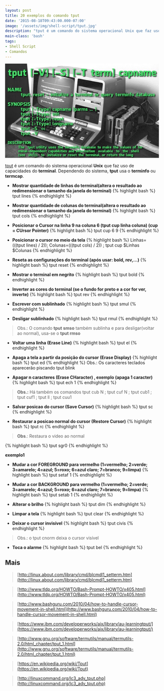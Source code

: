 ```yaml
---
layout: post
title: 20 exemplos do comando tput
date: '2015-08-18T09:43:00.000-07:00'
image: '/assets/img/shell-script/tput.jpg'
description: "tput é um comando do sistema operacional Unix que faz uso de capacidades do terminal."
main-class: 'bash'
tags:
- Shell Script
- Comandos
---
```


![20 exemplos do comando tput](/assets/img/shell-script/tput.jpg "20 exemplos do comando tput")

[tput](http://www.gnu.org/software/termutils/manual/termutils-2.0/html_chapter/tput_1.html) é um comando do sistema operacional __Unix__ que faz uso de capacidades do __terminal__. Dependendo do sistema, __tput__ usa o __terminfo__ ou __termcap__.


+ __Mostrar quantidade de linhas do terminal(altera o resultado ao redimensionar o tamanho da janela do terminal)__
{% highlight bash %}
tput lines
{% endhighlight %}


+ __Mostrar quantidade de colunas do terminal(altera o resultado ao redimensionar o tamanho da janela do terminal)__
{% highlight bash %}
tput cols
{% endhighlight %}


+ __Posicionar o Cursor na linha 9 na coluna 6 (tput cup linha coluna) (cup = CUrsor Pointer)__
{% highlight bash %}
tput cup 6 9
{% endhighlight %}

+ __Posicionar o cursor no meio da tela__
{% highlight bash %}
Linhas=$(($(tput lines) / 2)); Colunas=$(($(tput cols) / 2)) ; tput cup $Linhas $Colunas
{% endhighlight %}

+ __Reseta as configurações do terminal (após usar: bold, rev,...)__
{% highlight bash %}
tput reset
{% endhighlight %}

+ __Mostrar o terminal em negrito__
{% highlight bash %}
tput bold
{% endhighlight %}

+ __Inverter as cores do terminal (se o fundo for preto e a cor for ver, inverte)__
{% highlight bash %}
tput rev
{% endhighlight %}

+ __Escrever com sublinhado__
{% highlight bash %}
tput smul
{% endhighlight %}

+ __Desligar sublinhado__
{% highlight bash %}
tput rmul
{% endhighlight %}

> Obs.: O comando __tput smso__ também sublinha e para desligar(voltar ao normal), usa-se o __tput rmso__


+ __Voltar uma linha (Erase Line)__
{% highlight bash %}
tput el
{% endhighlight %}

+ __Apaga a tela a partir da posição do cursor (Erase Display)__
{% highlight bash %}
tput ed
{% endhighlight %}
Obs.: Os caracteres teclados aparecerão piscando
tput blink

+ __Apagar n caracteres (Erase CHaracter) , exemplo (apaga 1 caracter)__
{% highlight bash %}
tput ech 1
{% endhighlight %}

> __Obs.:__ Há também os comandos tput cub N ; tput cuf N ; tput cub1 ; tput cuf1 ; tput ll ; tput cuu1

+ __Salvar posicao do cursor (Save Cursor)__
{% highlight bash %}
tput sc
{% endhighlight %}

+ __Restaurar a posicao normal do cursor (Restore Cursor)__
{% highlight bash %}
tput rc
{% endhighlight %}

> __Obs__.: Restaura o video ao normal

{% highlight bash %}
tput sgr0
{% endhighlight %}

__exemplo1__
      

+ __Mudar a cor FOREGROUND para vermelho (1=vermelho; 2=verde; 3=amarelo; 4=azul; 5=roxo; 6=azul claro; 7=branco; 9=limpa)__
{% highlight bash %}
tput setaf 1
{% endhighlight %}

+ __Mudar a cor BACKGROUND para vermelho (1=vermelho; 2=verde; 3=amarelo; 4=azul; 5=roxo; 6=azul claro; 7=branco; 9=limpa)__
{% highlight bash %}
tput setab 1
{% endhighlight %}

+ __Alterar o brilho__
{% highlight bash %}
tput dim
{% endhighlight %}

+ __Limpar a tela__
{% highlight bash %}
tput clear
{% endhighlight %}

+ __Deixar o cursor invisível__
{% highlight bash %}
tput civis
{% endhighlight %}

> Obs.: o tput cnorm deixa o cursor visível

+ __Toca o alarme__
{% highlight bash %}
tput bel
{% endhighlight %}
    
## Mais

> [http://linux.about.com/library/cmd/blcmdl1_setterm.htm](http://linux.about.com/library/cmd/blcmdl1_setterm.htm)

> [http://www.tldp.org/HOWTO/Bash-Prompt-HOWTO/x405.html](http://www.tldp.org/HOWTO/Bash-Prompt-HOWTO/x405.html)

> [http://www.bashguru.com/2010/04/how-to-handle-cursor-movement-in-shell.html](http://www.bashguru.com/2010/04/how-to-handle-cursor-movement-in-shell.html)

> [https://www.ibm.com/developerworks/aix/library/au-learningtput/](https://www.ibm.com/developerworks/aix/library/au-learningtput/)

> [http://www.gnu.org/software/termutils/manual/termutils-2.0/html_chapter/tput_1.html](http://www.gnu.org/software/termutils/manual/termutils-2.0/html_chapter/tput_1.html)

> [https://en.wikipedia.org/wiki/Tput](https://en.wikipedia.org/wiki/Tput)

> [http://linuxcommand.org/lc3_adv_tput.php](http://linuxcommand.org/lc3_adv_tput.php)

<script async src="https://pagead2.googlesyndication.com/pagead/js/adsbygoogle.js"></script>

<!-- Informat -->
<ins class="adsbygoogle"
 style="display:block"
 data-ad-client="ca-pub-2838251107855362"
 data-ad-slot="2327980059"
 data-ad-format="auto"
 data-full-width-responsive="true"></ins>

<script>
(adsbygoogle = window.adsbygoogle || []).push({});
</script>

